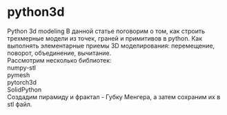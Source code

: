 # python3d
Python 3d modeling
В данной статье поговорим о том, как строить трехмерные модели из точек, граней и примитивов в python. Как выполнять элементарные приемы 3D моделирования: перемещение, поворот, объединение, вычитание.  
Рассмотрим несколько библиотек:  
numpy-stl  
pymesh  
pytorch3d  
SolidPython  
Создадим пирамиду и фрактал - Губку Менгера, а затем сохраним их в stl файл.
